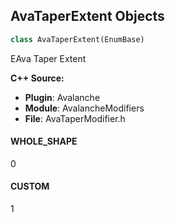 ## AvaTaperExtent Objects

```python
class AvaTaperExtent(EnumBase)
```

EAva Taper Extent

**C++ Source:**

- **Plugin**: Avalanche
- **Module**: AvalancheModifiers
- **File**: AvaTaperModifier.h

<a id="unreal.AvaTaperExtent.WHOLE_SHAPE"></a>

#### WHOLE_SHAPE

0

<a id="unreal.AvaTaperExtent.CUSTOM"></a>

#### CUSTOM

1

<a id="unreal.AvaTranslucentPriorityModifierMode"></a>